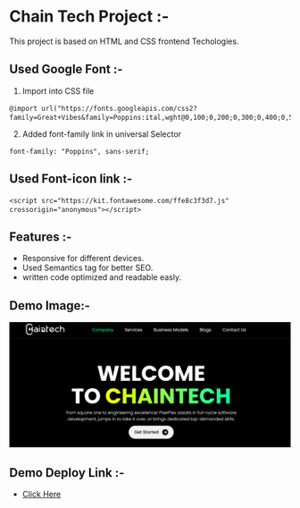 # Chain Tech Project :-
This project is based on HTML and CSS frontend Techologies.

## Used Google Font :-
1) Import into CSS file
```
@import url("https://fonts.googleapis.com/css2?family=Great+Vibes&family=Poppins:ital,wght@0,100;0,200;0,300;0,400;0,500;0,600;0,700;0,800;0,900;1,100;1,200;1,300;1,400;1,500;1,600;1,700;1,800;1,900&family=Raleway:ital,wght@0,100..900;1,100..900&display=swap");
```
2) Added font-family link in universal Selector
```
font-family: "Poppins", sans-serif;
```
## Used Font-icon link :-
```
<script src="https://kit.fontawesome.com/ffe8c3f3d7.js" crossorigin="anonymous"></script>
```
## Features :-
- Responsive for different devices.
- Used Semantics tag for better SEO. 
- written code optimized and readable easly.

## Demo Image:-
![Demo](https://github.com/sanjaraiy/Chain_Tech_Project/blob/main/assets/chaintech.png)

## Demo Deploy Link :-
- [Click Here](https://chain-tech-project.vercel.app/)
